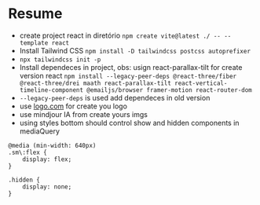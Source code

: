 # Resume
- create project react in diretório ``npm create vite@latest ./ -- --template react``
- Install Tailwind CSS ``npm install -D tailwindcss postcss autoprefixer``
- ``npx tailwindcss init -p`` 
- Install dependeces in project, obs: usign react-parallax-tilt for create version react ``npm install --legacy-peer-deps @react-three/fiber @react-three/drei maath react-parallax-tilt react-vertical-timeline-component @emailjs/browser framer-motion react-router-dom``
- ``--legacy-peer-deps`` is used add dependeces in old version
- use [logo.com](log.com) for create you logo
- use mindjour IA from create yours imgs
- using styles bottom should control show and hidden components in mediaQuery
```
@media (min-width: 640px)
.sm\:flex {
    display: flex;
}

.hidden {
    display: none;
}

```